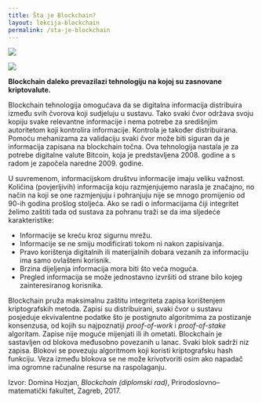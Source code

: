 ```yaml
---
title: Šta je Blockchain?
layout: lekcija-blockchain
permalink: /sta-je-blockchain
---
```


![](https://media.licdn.com/mpr/mpr/AAIABADGAAoAAQAAAAAAAAstAAAAJDYzMmY5NTNhLTE1ODctNDA2MC04OGEzLTU5NzM0OGZiZjdiMA.jpg)

![](https://www.ucionica.net/wp-content/uploads/2017/05/2-1024x662.png)

**Blockchain daleko prevazilazi tehnologiju na kojoj su zasnovane kriptovalute.**

Blockchain tehnologija omogućava da se digitalna informacija distribuira između svih
čvorova koji sudjeluju u sustavu. Tako svaki čvor održava svoju kopiju svake relevantne
informacije i nema potrebe za središnjim autoritetom koji kontrolira informacije.
Kontrola je također distribuirana. Pomoću mehanizama za validaciju svaki čvor
može biti siguran da je informacija zapisana na blockchain točna. Ova tehnologija
nastala je za potrebe digitalne valute Bitcoin, koja je predstavljena 2008. godine a s
radom je započela naredne 2009. godine.

U suvremenom, informacijskom društvu informacije imaju veliku važnost. Količina (povjerljivih) informacija koju razmjenjujemo narasla je značajno, no način na
koji se one razmjenjuju i pohranjuju nije se mnogo promijenio od 90-ih godina prošlog
stoljeća. Ako se radi o informacijama čiji integritet želimo zaštiti tada od sustava za
pohranu traži se da ima sljedeće karakteristike:

- Informacije se kreću kroz sigurnu mrežu.
- Informacije se ne smiju modificirati tokom ni nakon zapisivanja.
- Pravo korištenja digitalnih ili materijalnih dobara vezanih za informaciju ima
samo ovlašteni korisnik.
- Brzina dijeljenja informacija mora biti što veća moguća.
- Pregled informacija se može jednostavno izvršiti od strane bilo kojeg zainteresiranog
korisnika.

Blockchain pruža maksimalnu zaštitu integriteta zapisa korištenjem kriptografskih
metoda. Zapisi su distribuirani, svaki čvor u sustavu posjeduje ekvivalentne podatke
što je postignuto algoritmima za postizanje konsenzusa, od kojih su najpoznatiji
*proof-of-work* i *proof-of-stake* algoritam. Zapise nije moguće mijenjati ili ih
ometati. Blockchain je sastavljen od blokova međusobno povezanih u lanac. Svaki
blok sadrži niz zapisa. Blokovi se povezuju algoritmom koji koristi kriptografsku hash funkciju. Veza između blokova se ne može krivotvoriti osim ako napadač ima
ogromne računalne resurse na raspolaganju.

 
Izvor: Domina Hozjan, *Blockchain (diplomski rad)*, Prirodoslovno–matematički fakultet, Zagreb, 2017.
